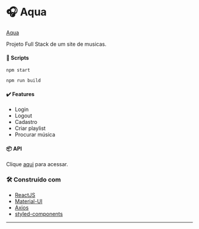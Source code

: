 #  🎧 Aqua
[Aqua](http://ec2-3-83-69-28.compute-1.amazonaws.com:3000/)

Projeto Full Stack de um site de musicas.


#### 📄 Scripts
```
npm start
```
```
npm run build
```

#### ✔️ Features
- Login
- Logout
- Cadastro
- Criar playlist
- Procurar música

#### 📦 API

Clique [aqui](http://aqua-api-doc.surge.sh/) para acessar.


### 🛠️ Construído com

* [ReactJS](https://pt-br.reactjs.org/)
* [Material-UI](https://material-ui.com/pt/)
* [Axios](https://axios-http.com/docs/intro)
* [styled-components](https://styled-components.com/)

---
